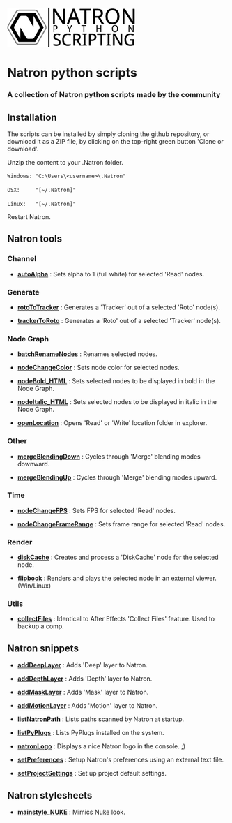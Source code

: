 ![Image](Resources/community-scripting-logo.png)
# Natron python scripts
### A collection of Natron python scripts made by the community
## Installation
The scripts can be installed by simply cloning the github repository, or download it as a ZIP file, by clicking on the top-right green button 'Clone or download'.

Unzip the content to your .Natron folder.


    Windows: "C:\Users\<username>\.Natron"

    OSX:     "[~/.Natron]"

    Linux:   "[~/.Natron]"

Restart Natron.

## Natron tools

### Channel
- **[autoAlpha](/Python_GUI/autoAlpha)** : Sets alpha to 1 (full white) for selected 'Read' nodes.

### Generate
- **[rotoToTracker](/Python_GUI/rotoToTracker)** : Generates a 'Tracker' out of a selected 'Roto' node(s).

- **[trackerToRoto](/Python_GUI/trackerToRoto)** : Generates a 'Roto' out of a selected 'Tracker' node(s).

### Node Graph
- **[batchRenameNodes](/Python_GUI/batchRenameNodes)** : Renames selected nodes.

- **[nodeChangeColor](/Python_GUI/nodeChangeColor)** : Sets node color for selected nodes.

- **[nodeBold_HTML](/Python_GUI/nodeBold_HTML)** : Sets selected nodes to be displayed in bold in the Node Graph.

- **[nodeItalic_HTML](/Python_GUI/nodeItalic_HTML)** : Sets selected nodes to be displayed in italic in the Node Graph.

- **[openLocation](/Python_GUI/openLocation)** : Opens 'Read' or 'Write' location folder in explorer.

### Other
- **[mergeBlendingDown](/Python_GUI/mergeBlendingDown)** : Cycles through 'Merge' blending modes downward.

- **[mergeBlendingUp](/Python_GUI/mergeBlendingUp)** : Cycles through 'Merge' blending modes upward.

### Time
- **[nodeChangeFPS](/Python_GUI/nodeChangeFPS)** : Sets FPS for selected 'Read' nodes.

- **[nodeChangeFrameRange](/Python_GUI/nodeChangeFrameRange)** : Sets frame range for selected 'Read' nodes.

### Render
- **[diskCache](/Python_GUI/diskCache)** : Creates and process a 'DiskCache' node for the selected node.

- **[flipbook](/Python_GUI/flipbook)** : Renders and plays the selected node in an external viewer. (Win/Linux)

### Utils
- **[collectFiles](/Python_GUI/collectFiles)** : Identical to After Effects 'Collect Files' feature. Used to backup a comp.

## Natron snippets
- **[addDeepLayer](/Python_INIT/addDeepLayer)** : Adds 'Deep' layer to Natron.

- **[addDepthLayer](/Python_INIT/addDepthLayer)** : Adds 'Depth' layer to Natron.

- **[addMaskLayer](/Python_INIT/addMaskLayer)** : Adds 'Mask' layer to Natron.

- **[addMotionLayer](/Python_INIT/addMotionLayer)** : Adds 'Motion' layer to Natron.

- **[listNatronPath](/Python_INIT/listNatronPath)** : Lists paths scanned by Natron at startup.

- **[listPyPlugs](/Python_INIT/listPyPlugs)** : Lists PyPlugs installed on the system.

- **[natronLogo](/Python_INIT/natronLogo)** : Displays a nice Natron logo in the console. ;)

- **[setPreferences](/Python_INIT/setPreferences)** : Setup Natron's preferences using an external text file.

- **[setProjectSettings](/Python_INIT/setProjectSettings)** : Set up project default settings.

## Natron stylesheets

- **[mainstyle_NUKE](/Stylesheet/mainstyle_NUKE)** : Mimics Nuke look.

